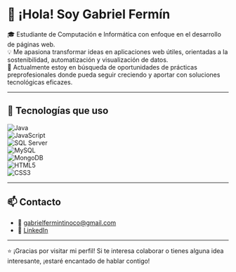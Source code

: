 # 👋 ¡Hola! Soy Gabriel Fermín

🎓 Estudiante de Computación e Informática con enfoque en el desarrollo de páginas web.  
💡 Me apasiona transformar ideas en aplicaciones web útiles, orientadas a la sostenibilidad, automatización y visualización de datos.  
🚀 Actualmente estoy en búsqueda de oportunidades de prácticas preprofesionales donde pueda seguir creciendo y aportar con soluciones tecnológicas eficazes.

---

## 🧰 Tecnologías que uso

![Java](https://img.shields.io/badge/Java-ED8B00?style=flat&logo=java&logoColor=white)  
![JavaScript](https://img.shields.io/badge/JavaScript-F7DF1E?style=flat&logo=javascript&logoColor=black)  
![SQL Server](https://img.shields.io/badge/SQL_Server-CC2927?style=flat&logo=microsoft-sql-server&logoColor=white)  
![MySQL](https://img.shields.io/badge/MySQL-00000F?style=flat&logo=mysql&logoColor=white)  
![MongoDB](https://img.shields.io/badge/MongoDB-47A248?style=flat&logo=mongodb&logoColor=white)  
![HTML5](https://img.shields.io/badge/HTML5-E34F26?style=flat&logo=html5&logoColor=white)  
![CSS3](https://img.shields.io/badge/CSS3-1572B6?style=flat&logo=css3&logoColor=white)

---

## 📫 Contacto

- 📧 gabrielfermintinoco@gmail.com  
- 🔗 [LinkedIn](https://www.linkedin.com/in/gabrielfermin18)

---

⭐ ¡Gracias por visitar mi perfil! Si te interesa colaborar o tienes alguna idea interesante, ¡estaré encantado de hablar contigo!

